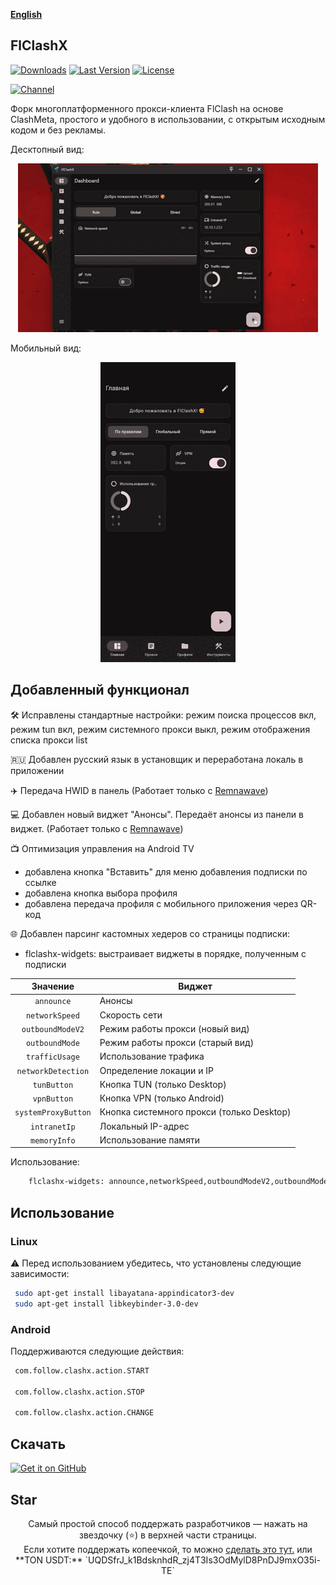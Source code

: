 <div>

[**English**](README_EN.md)

</div>

## FlClashX

[![Downloads](https://img.shields.io/github/downloads/pluralplay/FlClashX/total?style=flat-square&logo=github)](https://github.com/pluralplay/FlClashX/releases/)
[![Last Version](https://img.shields.io/github/release/pluralplay/FlClashX/all.svg?style=flat-square)](https://github.com/pluralplay/FlClashX/releases/)
[![License](https://img.shields.io/github/license/pluralplay/FlClashX?style=flat-square)](LICENSE)

[![Channel](https://img.shields.io/badge/Telegram-Chat-blue?style=flat-square&logo=telegram)](https://t.me/FlClashX)

Форк многоплатформенного прокси-клиента FlClash на основе ClashMeta, простого и удобного в использовании, с открытым исходным кодом и без рекламы.

Десктопный вид:
<p style="text-align: center;">
    <img alt="desktop" src="snapshots/desktop.gif">
</p>

Мобильный вид:
<p style="text-align: center;">
    <img alt="mobile" src="snapshots/mobile.gif">
</p>

## Добавленный функционал
🛠️ Исправлены стандартные настройки: режим поиска процессов вкл, режим tun вкл, режим системного прокси выкл, режим отображения списка прокси list

🇷🇺 Добавлен русский язык в установщик и переработана локаль в приложении

✈️ Передача HWID в панель (Работает только с <a href="https://github.com/remnawave/panel">Remnawave</a>)

💻 Добавлен новый виджет "Анонсы". Передаёт анонсы из панели в виджет. (Работает только с <a href="https://github.com/remnawave/panel">Remnawave</a>)

📺 Оптимизация управления на Android TV
   + добавлена кнопка "Вставить" для меню добавления подписки по ссылке
   + добавлена кнопка выбора профиля 
   + добавлена передача профиля с мобильного приложения через QR-код

🌐 Добавлен парсинг кастомных хедеров со страницы подписки:
   + flclashx-widgets: выстраивает виджеты в порядке, полученным с подписки

| Значение  | Виджет |
| :---: | ------------- |
| `announce`  | Анонсы  |
| `networkSpeed`  | Скорость сети  |
| `outboundModeV2`  | Режим работы прокси (новый вид)  |
| `outboundMode`  | Режим работы прокси (старый вид)  |
| `trafficUsage`  | Использование трафика  |
| `networkDetection`  | Определение локации и IP  |
| `tunButton`  | Кнопка TUN (только Desktop)  |
| `vpnButton`  | Кнопка VPN (только Android)  |
| `systemProxyButton`  | Кнопка системного прокси (только Desktop)  |
| `intranetIp`  | Локальный IP-адрес  |
| `memoryInfo`  | Использование памяти  |

Использование:
```bash
    flclashx-widgets: announce,networkSpeed,outboundModeV2,outboundMode,trafficUsage,networkDetection,tunButton,vpnButton,systemProxyButton,intranetIp,memoryInfo
```

## Использование

### Linux

⚠️ Перед использованием убедитесь, что установлены следующие зависимости:

   ```bash
    sudo apt-get install libayatana-appindicator3-dev
    sudo apt-get install libkeybinder-3.0-dev
   ```

### Android

Поддерживаются следующие действия:

   ```bash
    com.follow.clashx.action.START
    
    com.follow.clashx.action.STOP
    
    com.follow.clashx.action.CHANGE
   ```

## Скачать

<a href="https://github.com/pluralplay/FlClashX/releases"><img alt="Get it on GitHub" src="snapshots/get-it-on-github.svg" width="200px"/></a>

## Star
<p style="text-align: center;">
Самый простой способ поддержать разработчиков — нажать на звездочку (⭐) в верхней части страницы.<br>
Если хотите поддержать копеечкой, то можно <a href="https://t.me/tribute/app?startapp=dtyh">сделать это тут.</a>
или **TON USDT:** `UQDSfrJ_k1BdsknhdR_zj4T3Is3OdMylD8PnDJ9mxO35i-TE`
</p>
